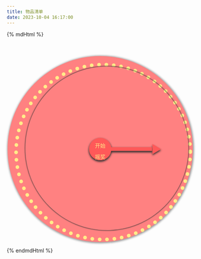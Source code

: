 ```yaml
---
title: 物品清单
date: 2023-10-04 16:17:00
---
```


{% mdHtml %}
<script src="https://cdn.jsdelivr.net/combine/npm/jquery@latest/dist/jquery.min.js"></script>
<style>
.main {
            width: 500px;
            height: 500px;
            background-color: #ff8181;
            border-radius: 50%;
            /* overflow: hidden; */
            position: relative;
            margin: 50px auto 0;
            box-shadow: 1px 1px 5px 2px #999;
        }

        .cj-disc {
            width: 460px;
            height: 460px;
            border-radius: 50%;
            border: 10px dotted #ffec89;
            position: absolute;
            top: 18px;
            left: 18px;
            transform: rotate(90deg);
            transition-timing-function: cubic-bezier(0.5, 0.2, 0, 1);
        }

        .cj-disc .list {
            width: 440px;
            height: 440px;
            border-radius: 50%;
            position: absolute;
            /* background-color: #007bff; */
            overflow: hidden;
            box-shadow: 0 0 3px 1px #333;
        }

        .cj-disc .center {
            width: 0px;
            height: 0px;
            position: absolute;
            left: 220px;
            top: 220px;
        }

        .cj-disc .list .item {
            position: absolute;
            width: 0px;
            height: 0px;
            top: -220px;
            border-color: transparent;
            border-style: solid;
            border-width: 220px;

            /* transform-origin: 0px 0px; */
            /* transform: rotate(5deg); */

        }

        .item:nth-child(3n) {
            border-top-color: #ff814f !important;
        }

        .item:nth-child(3n+1) {
            border-top-color: #ffec89 !important;
        }

        .item:nth-child(3n+2) {
            border-top-color: #ff5959 !important;
        }

        .item p {
            position: absolute;
            top: -215px;
            line-height: 17px;
            font-size: 16px;
            left: -7.5px;
        }

        .pointer {
            width: 60px;
            height: 60px;
            position: absolute;
            border-radius: 50%;
            top: 220px;
            left: 220px;
            z-index: 1;
            background-color: #ff5959;
            box-shadow: 0 3px 5px 1px #333;
        }

        .before {
            width: 100%;
            height: 100%;
            position: absolute;
            left: 0;
            top: 0;
            z-index: 2;
            border-radius: 50%;
            background-color: #ff5959;
            text-align: center;
            cursor: pointer;

        }

        .before:hover p {

            text-shadow: 0 0 10px #ffec89;
        }

        .before p {
            cursor: pointer;
            line-height: 16px;
            color: #ffec89;
        }

        .before p:nth-child(1) {
            margin-top: 13px;
        }

        .pointer .line {
            width: 120px;
            position: relative;
            height: 10px;
            background-color: #ff5959;
            margin-top: 25px;
            margin-left: 50px;
            box-shadow: 0 3px 5px 1px #333;
        }

        .line-before {
            width: 100%;
            height: 100%;
            position: absolute;
            left: 0;
            top: 0;
            z-index: 2;
            background-color: #ff5959;

        }

        .arrow {
            width: 0;
            height: 0;
            position: absolute;
            right: -30px;
            top: -10px;
            color: #ff5959;
            font-size: 30px;
            transform: rotate(90deg);
            text-shadow: 3px 0px 5px #333;
        }
</style>
<div class="main">
    <div class="cj-disc">
        <div class="list">
            <div class="center">
            </div>
        </div>
    </div>
    <div class="pointer">
        <div class="before">
            <p>开始</p>
            <p>摇奖</p>
        </div>
        <div class="line">
            <div class="line-before"></div>
            <div class="arrow">▲</div>
        </div>
    </div>
</div>
<script>
    // 数字越大 概率越高
    const conArr = [ //奖项+概率
        ['1', 100],
        ['2', 100],
        ['3', 100],
        ['4', 100]
    ];
    let maxNum = 0; //概率总数,添加元素时自动计算
    const count = conArr.length;
    const jiao = 360 / count;
    const bxj = 220;
    const bc = bxj * (Math.tan(Math.PI / 180 * jiao / 2)); //求边长


    function grn(n, m) {
        const c = m - n + 1;
        return Math.floor(Math.random() * c + n);
    }

    $(function () {
        function createItem(c) {
            for (let i = 0; i < c; i++) {
                maxNum += conArr[i][1];
                const item = $('<div class="item"><p>' + conArr[i][0] + '</p></div>');
                $('.center').append(item)
                item.css({
                    "transform": 'rotate(' + jiao * i + 'deg)',
                    'left': -bc + 'px'
                });
                item.css('border-left-width', (bc) + 'px');
                item.css('border-right-width', (bc) + 'px');
            }
        }

        createItem(count);
        $('.before').on('click', function () {
            $('.before').css({
                visibility: 'hidden'
            })
            $('.cj-disc').css({
                'transition-duration': '0s',
                'transform': 'rotate(90deg)'
            })
            const zCount = grn(5, 8);
            const b = grn(1, maxNum);
            let temp1 = 0,
                temp2 = 0;
            let conIndex = 0;
            for (let i = 0; i < count; i++) {
                temp2 = temp1;
                temp1 += conArr[i][1];

                if (i === 0) {
                    if (b <= temp1) {
                        conIndex = i;
                        break;
                    }
                } else {
                    if (b > temp2 && b <= temp1) {
                        conIndex = i;
                        break;
                    }
                }

            }
            const rotate = grn((count - conIndex) * jiao - jiao / 2 + 1, (count - conIndex) * jiao + jiao /
                2 -
                1); //旋转角度区间
            setTimeout(function () {
                $('.cj-disc').css({
                    'transition-duration': zCount + 2 + 's',
                    'transform': 'rotate(' + (90 + (360 * zCount + rotate)) + 'deg)',
                })
                setTimeout(() => {
                    $('.before').css({
                        visibility: 'unset'
                    })
                    // alert("中奖了"+conArr[conIndex][0])
                }, (zCount + 2) * 1000)
            }, 100)
        })
    })
</script>

{% endmdHtml %}
